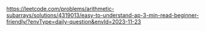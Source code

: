 https://leetcode.com/problems/arithmetic-subarrays/solutions/4319013/easy-to-understand-ap-3-min-read-beginner-friendly/?envType=daily-question&envId=2023-11-23
